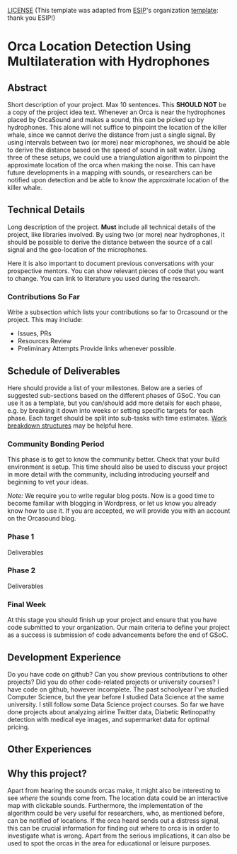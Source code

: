 [LICENSE](https://github.com/orcasound/orcagsoc/blob/instructions/GUIDE_LICENSE.md) (This template was adapted from [ESIP](https://www.esipfed.org/)'s organization [template](https://github.com/ESIPFed/gsoc/blob/master/STUDENT-proposal-template.md): thank you ESIP!)

#  Orca Location Detection Using Multilateration with Hydrophones

## Abstract

Short description of your project. Max 10 sentences. This **SHOULD NOT** be a
copy of the project idea text.
Whenever an Orca is near the hydrophones placed by OrcaSound and makes a sound, this can be picked up by hydrophones. This alone will not suffice to pinpoint the location of the killer whale, since we cannot derive the distance from just a single signal. By using intervals between two (or more) near microphones, we should be able to derive the distance based on the speed of sound in salt water. Using three of these setups, we could use a triangulation algorithm to pinpoint the approximate location of the orca when making the noise. This can have future developments in a mapping with sounds, or researchers can be notified upon detection and be able to know the approximate location of the killer whale.  

## Technical Details

Long description of the project. **Must** include all technical details of the
project, like libraries involved.
By using two (or more) near hydrophones, it should be possible to derive the distance between the source of a call signal and the geo-location of the microphones.

Here it is also important to document previous conversations with your prospective mentors. You can show relevant pieces of code that you want to change. You can link to literature you used during the research.

### Contributions So Far
Write a subsection which lists your contributions so far to Orcasound or the project. This may include:
* Issues, PRs
* Resources Review
* Preliminary Attempts
Provide links whenever possible.

## Schedule of Deliverables

Here should provide a list of your milestones. Below are a series of suggested sub-sections based on the
different phases of GSoC. You can use it as a template, but you can/should add more details
for each phase, e.g. by breaking it down into weeks or setting specific targets for each
phase. Each target should be split into sub-tasks with time estimates. [Work
breakdown structures](https://en.wikipedia.org/wiki/Work_breakdown_structure) may be helpful here.

### **Community Bonding Period**

This phase is to get to know the community better. Check that your build environment is setup. This time should also be used to discuss your project in more detail with the community, including introducing yourself and beginning to vet your ideas. 

*Note:* We require you to write regular blog posts. Now is a good time to become familiar with blogging in Wordpress, or let us know you already know how to use it. If you are accepted, we will provide you with an account on the Orcasound blog.

### **Phase 1**

Deliverables

### **Phase 2**

Deliverables

### **Final Week**

At this stage you should finish up your project and ensure that you have code submitted to your organization. Our main criteria to define your project as a success is submission of code advancements before the end of GSoC.

## Development Experience

Do you have code on github? Can you show previous contributions to other projects?
Did you do other code-related projects or university courses?
I have code on github, however incomplete. 
The past schoolyear I've studied Computer Science, but the year before I studied Data Science at the same university. I still follow some Data Science project courses. So far we have done projects about analyzing airline Twitter data, Diabetic Retinopathy detection with medical eye images, and supermarket data for optimal pricing.


## Other Experiences


## Why this project?

Apart from hearing the sounds orcas make, it might also be interesting to see *where* the sounds come from. The location data could be an interactive map with clickable sounds. Furthermore, the implementation of the algorithm could be very useful for researchers, who, as mentioned before, can be notified of locations. If the orca heard sends out a distress signal, this can be crucial information for finding out where to orca is in order to investigate what is wrong. Apart from the serious implications, it can also be used to spot the orcas in the area for educational or leisure purposes. 
